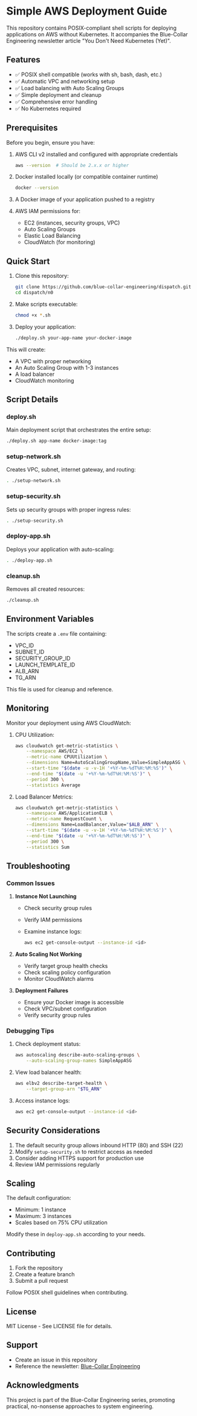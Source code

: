 # Simple AWS Deployment Guide

This repository contains POSIX-compliant shell scripts for deploying applications on AWS without Kubernetes. It accompanies the Blue-Collar Engineering newsletter article "You Don't Need Kubernetes (Yet)".

## Features

- ✅ POSIX shell compatible (works with sh, bash, dash, etc.)
- ✅ Automatic VPC and networking setup
- ✅ Load balancing with Auto Scaling Groups
- ✅ Simple deployment and cleanup
- ✅ Comprehensive error handling
- ✅ No Kubernetes required

## Prerequisites

Before you begin, ensure you have:

1. AWS CLI v2 installed and configured with appropriate credentials

   ```sh
   aws --version  # Should be 2.x.x or higher
   ```

2. Docker installed locally (or compatible container runtime)

   ```sh
   docker --version
   ```

3. A Docker image of your application pushed to a registry

4. AWS IAM permissions for:
   - EC2 (instances, security groups, VPC)
   - Auto Scaling Groups
   - Elastic Load Balancing
   - CloudWatch (for monitoring)

## Quick Start

1. Clone this repository:

   ```sh
   git clone https://github.com/blue-collar-engineering/dispatch.git
   cd dispatch/n0
   ```

2. Make scripts executable:

   ```sh
   chmod +x *.sh
   ```

3. Deploy your application:

   ```sh
   ./deploy.sh your-app-name your-docker-image
   ```

This will create:

- A VPC with proper networking
- An Auto Scaling Group with 1-3 instances
- A load balancer
- CloudWatch monitoring

## Script Details

### deploy.sh

Main deployment script that orchestrates the entire setup:

```sh
./deploy.sh app-name docker-image:tag
```

### setup-network.sh

Creates VPC, subnet, internet gateway, and routing:

```sh
. ./setup-network.sh
```

### setup-security.sh

Sets up security groups with proper ingress rules:

```sh
. ./setup-security.sh
```

### deploy-app.sh

Deploys your application with auto-scaling:

```sh
. ./deploy-app.sh
```

### cleanup.sh

Removes all created resources:

```sh
./cleanup.sh
```

## Environment Variables

The scripts create a `.env` file containing:

- VPC_ID
- SUBNET_ID
- SECURITY_GROUP_ID
- LAUNCH_TEMPLATE_ID
- ALB_ARN
- TG_ARN

This file is used for cleanup and reference.

## Monitoring

Monitor your deployment using AWS CloudWatch:

1. CPU Utilization:

   ```sh
   aws cloudwatch get-metric-statistics \
       --namespace AWS/EC2 \
       --metric-name CPUUtilization \
       --dimensions Name=AutoScalingGroupName,Value=SimpleAppASG \
       --start-time "$(date -u -v-1H '+%Y-%m-%dT%H:%M:%S')" \
       --end-time "$(date -u '+%Y-%m-%dT%H:%M:%S')" \
       --period 300 \
       --statistics Average
   ```

2. Load Balancer Metrics:

   ```sh
   aws cloudwatch get-metric-statistics \
       --namespace AWS/ApplicationELB \
       --metric-name RequestCount \
       --dimensions Name=LoadBalancer,Value="$ALB_ARN" \
       --start-time "$(date -u -v-1H '+%Y-%m-%dT%H:%M:%S')" \
       --end-time "$(date -u '+%Y-%m-%dT%H:%M:%S')" \
       --period 300 \
       --statistics Sum
   ```

## Troubleshooting

### Common Issues

1. **Instance Not Launching**
   - Check security group rules
   - Verify IAM permissions
   - Examine instance logs:

     ```sh
     aws ec2 get-console-output --instance-id <id>
     ```

2. **Auto Scaling Not Working**
   - Verify target group health checks
   - Check scaling policy configuration
   - Monitor CloudWatch alarms

3. **Deployment Failures**
   - Ensure your Docker image is accessible
   - Check VPC/subnet configuration
   - Verify security group rules

### Debugging Tips

1. Check deployment status:

   ```sh
   aws autoscaling describe-auto-scaling-groups \
       --auto-scaling-group-names SimpleAppASG
   ```

2. View load balancer health:

   ```sh
   aws elbv2 describe-target-health \
       --target-group-arn "$TG_ARN"
   ```

3. Access instance logs:

   ```sh
   aws ec2 get-console-output --instance-id <id>
   ```

## Security Considerations

1. The default security group allows inbound HTTP (80) and SSH (22)
2. Modify `setup-security.sh` to restrict access as needed
3. Consider adding HTTPS support for production use
4. Review IAM permissions regularly

## Scaling

The default configuration:

- Minimum: 1 instance
- Maximum: 3 instances
- Scales based on 75% CPU utilization

Modify these in `deploy-app.sh` according to your needs.

## Contributing

1. Fork the repository
2. Create a feature branch
3. Submit a pull request

Follow POSIX shell guidelines when contributing.

## License

MIT License - See LICENSE file for details.

## Support

- Create an issue in this repository
- Reference the newsletter: [Blue-Collar Engineering](https://your-newsletter-url.com)

## Acknowledgments

This project is part of the Blue-Collar Engineering series, promoting practical, no-nonsense approaches to system engineering.
